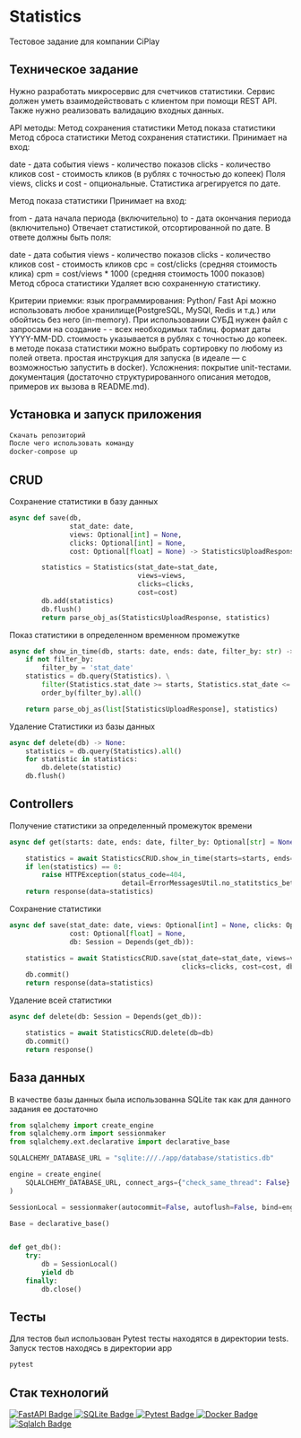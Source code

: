 # Statistics

Тестовое задание для компании CiPlay
## Техническое задание
Нужно разработать микросервис для счетчиков статистики. Сервис должен уметь взаимодействовать с клиентом при помощи REST API. Также нужно реализовать валидацию входных данных.

API методы:
Метод сохранения статистики
Метод показа статистики
Метод сброса статистики
Метод сохранения статистики.
Принимает на вход:

date - дата события
views - количество показов
clicks - количество кликов
cost - стоимость кликов (в рублях с точностью до копеек)
Поля views, clicks и cost - опциональные. Статистика агрегируется по дате.

Метод показа статистики
Принимает на вход:

from - дата начала периода (включительно)
to - дата окончания периода (включительно)
Отвечает статистикой, отсортированной по дате. В ответе должны быть поля:

date - дата события
views - количество показов
clicks - количество кликов
cost - стоимость кликов
cpc = cost/clicks (средняя стоимость клика)
cpm = cost/views * 1000 (средняя стоимость 1000 показов)
Метод сброса статистики
Удаляет всю сохраненную статистику.

Критерии приемки:
язык программирования: Python/ Fast Api
можно использовать любое хранилище(PostgreSQL, MySQl, Redis и т.д.) или обойтись без него (in-memory). При использовании СУБД нужен файл с запросами на создание - - всех необходимых таблиц.
формат даты YYYY-MM-DD.
стоимость указывается в рублях с точностью до копеек.
в методе показа статистики можно выбрать сортировку по любому из полей ответа.
простая инструкция для запуска (в идеале — с возможностью запустить в docker).
Усложнения:
покрытие unit-тестами.
документация (достаточно структурированного описания методов, примеров их вызова в README.md).
## Установка и запуск приложения


```bash
Скачать репозиторий
После чего использовать команду
docker-compose up
```

## CRUD

Сохранение статистики в базу данных
```python
async def save(db,
               stat_date: date,
               views: Optional[int] = None,
               clicks: Optional[int] = None,
               cost: Optional[float] = None) -> StatisticsUploadResponse:

        statistics = Statistics(stat_date=stat_date,
                                views=views,
                                clicks=clicks,
                                cost=cost)
        db.add(statistics)
        db.flush()
        return parse_obj_as(StatisticsUploadResponse, statistics)
```
Показ статистики в определенном временном промежутке
```python
async def show_in_time(db, starts: date, ends: date, filter_by: str) -> list[StatisticsUploadResponse]:
    if not filter_by:
        filter_by = 'stat_date'
    statistics = db.query(Statistics). \
        filter(Statistics.stat_date >= starts, Statistics.stat_date <= ends). \
        order_by(filter_by).all()

    return parse_obj_as(list[StatisticsUploadResponse], statistics)
```
Удаление Статистики из базы данных
```python
async def delete(db) -> None:
    statistics = db.query(Statistics).all()
    for statistic in statistics:
        db.delete(statistic)
    db.flush()
```
## Controllers
Получение статистики за определенный промежуток времени
```python
async def get(starts: date, ends: date, filter_by: Optional[str] = None, db: Session = Depends(get_db)):

    statistics = await StatisticsCRUD.show_in_time(starts=starts, ends=ends, filter_by=filter_by, db=db)
    if len(statistics) == 0:
        raise HTTPException(status_code=404,
                            detail=ErrorMessagesUtil.no_statitstics_between_date(starts=starts, ends=ends))
    return response(data=statistics)
```
Сохранение статистики
```python
async def save(stat_date: date, views: Optional[int] = None, clicks: Optional[int] = None,
               cost: Optional[float] = None,
               db: Session = Depends(get_db)):

    statistics = await StatisticsCRUD.save(stat_date=stat_date, views=views,
                                           clicks=clicks, cost=cost, db=db)
    db.commit()
    return response(data=statistics)
```
Удаление всей статистики
```python
async def delete(db: Session = Depends(get_db)):

    statistics = await StatisticsCRUD.delete(db=db)
    db.commit()
    return response()
```
## База данных
В качестве базы данных была использованна SQLite так как для данного задания ее достаточно
```python
from sqlalchemy import create_engine
from sqlalchemy.orm import sessionmaker
from sqlalchemy.ext.declarative import declarative_base

SQLALCHEMY_DATABASE_URL = "sqlite:///./app/database/statistics.db"

engine = create_engine(
    SQLALCHEMY_DATABASE_URL, connect_args={"check_same_thread": False}
)

SessionLocal = sessionmaker(autocommit=False, autoflush=False, bind=engine)

Base = declarative_base()


def get_db():
    try:
        db = SessionLocal()
        yield db
    finally:
        db.close()
```
## Тесты
Для тестов был использован Pytest тесты находятся в директории tests.
Запуск тестов находясь в директории app
```bash
pytest
```

## Стак технологий

<a href="https://fastapi.tiangolo.com/">
    <img src="https://img.shields.io/badge/FastAPI-0.75.0-57b3b8?style=flat&logo=fastapi&logoColor=white" alt="FastAPI Badge"/>
    <img src="https://img.shields.io/badge/sqlite3-db-green" alt="SQLite Badge"/>
    <img src="https://img.shields.io/badge/PyTest-tests-red" alt="Pytest Badge"/>
    <img src="https://img.shields.io/badge/Docker-3.8-blue" alt="Docker Badge"/>
    <img src="https://img.shields.io/badge/SqlAlchemy-1.4.44-yellowgreen" alt="Sqlalch Badge"/>
    
</a>